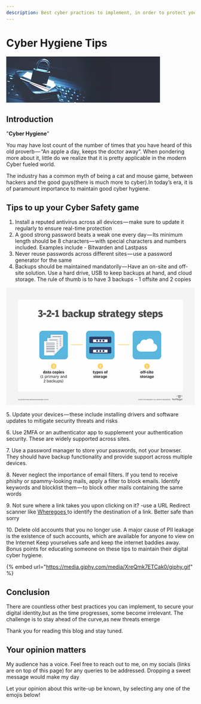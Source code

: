 ```yaml
---
description: Best cyber practices to implement, in order to protect your digital identity
---
```


# Cyber Hygiene Tips

![](<../.gitbook/assets/10 (1).jfif>)

## Introduction

"**Cyber Hygiene**"

You may have lost count of the number of times that you have heard of this old proverb — “An apple a day, keeps the doctor away”. When pondering more about it, little do we realize that it is pretty applicable in the modern Cyber fueled world.&#x20;

The industry has a common myth of being a cat and mouse game, between hackers and the good guys(there is much more to cyber).In today’s era, it is of paramount importance to maintain good cyber hygiene.&#x20;

## Tips to up your Cyber Safety game

1. Install a reputed antivirus across all devices — make sure to update it regularly to ensure real-time protection&#x20;
2. A good strong password beats a weak one every day — Its minimum length should be 8 characters — with special characters and numbers included. Examples include - Bitwarden and Lastpass&#x20;
3. Never reuse passwords across different sites — use a password generator for the same&#x20;
4. Backups should be maintained mandatorily — Have an on-site and off-site solution. Use a hard drive, USB to keep backups at hand, and cloud storage. The rule of thumb is to have 3 backups - 1 offsite and 2 copies&#x20;

![](../.gitbook/assets/11.png)

5\. Update your devices — these include installing drivers and software updates to mitigate security threats and risks&#x20;

6\. Use 2MFA or an authenticator app to supplement your authentication security. These are widely supported across sites.&#x20;

7\. Use a password manager to store your passwords, not your browser. They should have backup functionality and provide support across multiple devices.&#x20;

8\. Never neglect the importance of email filters. If you tend to receive phishy or spammy-looking mails, apply a filter to block emails. Identify keywords and blocklist them — to block other mails containing the same words&#x20;

9\. Not sure where a link takes you upon clicking on it? -use a URL Redirect scanner like [Wheregoes ](https://wheregoes.com)to identify the destination of a link. Better safe than sorry&#x20;

10\. Delete old accounts that you no longer use. A major cause of PII leakage is the existence of such accounts, which are available for anyone to view on the Internet Keep yourselves safe and keep the internet baddies away. Bonus points for educating someone on these tips to maintain their digital cyber hygiene.

{% embed url="https://media.giphy.com/media/XreQmk7ETCak0/giphy.gif" %}

## Conclusion

There are countless other best practices you can implement, to secure your digital identity,but as the time progresses, some become irrelevant. The challenge is to stay ahead of the curve,as new threats emerge

Thank you for reading this blog and stay tuned.

## Your opinion matters

My audience has a voice. Feel free to reach out to me, on my socials (links are on top of this page) for any queries to be addressed. Dropping a sweet message would make my day

Let your opinion about this write-up be known, by selecting any one of the emojis below!
